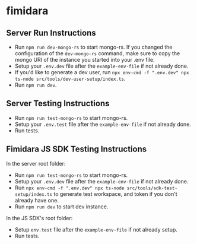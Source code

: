 # fimidara

## Server Run Instructions

- Run `npm run dev-mongo-rs` to start mongo-rs. If you changed the configuration of the `dev-mongo-rs` command, make sure to copy the mongo URI of the instance you started into your .env file.
- Setup your `.env.dev` file after the `example-env-file` if not already done.
- If you'd like to generate a dev user, run `npx env-cmd -f ".env.dev" npx ts-node src/tools/dev-user-setup/index.ts`.
- Run `npm run dev`.

## Server Testing Instructions

- Run `npm run test-mongo-rs` to start mongo-rs.
- Setup your `.env.test` file after the `example-env-file` if not already done.
- Run tests.

## Fimidara JS SDK Testing Instructions

In the server root folder:

- Run `npm run test-mongo-rs` to start mongo-rs.
- Setup your `.env.dev` file after the `example-env-file` if not already done.
- Run `npx env-cmd -f ".env.dev" npx ts-node src/tools/sdk-test-setup/index.ts` to generate test workspace, and token if you don't already have one.
- Run `npm run dev` to start dev instance.

In the JS SDK's root folder:

- Setup `env.test` file after the `example-env-file` if not already setup.
- Run tests.
